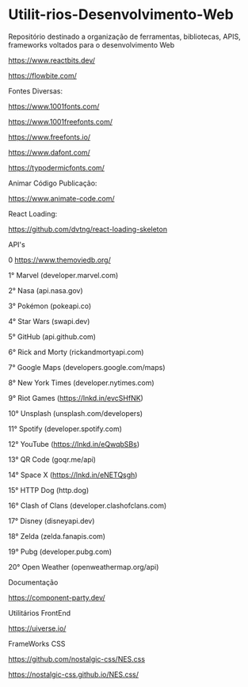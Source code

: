 # Utilit-rios-Desenvolvimento-Web
Repositório destinado a organização de ferramentas, bibliotecas, APIS, frameworks voltados para o desenvolvimento Web 


https://www.reactbits.dev/

https://flowbite.com/


Fontes Diversas: 

https://www.1001fonts.com/

https://www.1001freefonts.com/

https://www.freefonts.io/

https://www.dafont.com/

https://typodermicfonts.com/

Animar Código Publicação:

https://www.animate-code.com/

React Loading:

https://github.com/dvtng/react-loading-skeleton

API's

0 https://www.themoviedb.org/

1° Marvel (developer.marvel.com)

2° Nasa (api.nasa.gov)

3° Pokémon (pokeapi.co)

4° Star Wars (swapi.dev)

5° GitHub (api.github.com)

6° Rick and Morty (rickandmortyapi.com)

7° Google Maps (developers.google.com/maps)

8° New York Times (developer.nytimes.com)

9° Riot Games (https://lnkd.in/evcSHfNK)

10° Unsplash (unsplash.com/developers)

11° Spotify (developer.spotify.com)

12° YouTube (https://lnkd.in/eQwqbSBs)

13° QR Code (goqr.me/api)

14° Space X (https://lnkd.in/eNETQsgh)

15° HTTP Dog (http.dog)

16° Clash of Clans (developer.clashofclans.com)

17° Disney (disneyapi.dev)

18° Zelda (zelda.fanapis.com)

19° Pubg (developer.pubg.com)

20° Open Weather (openweathermap.org/api)

Documentação

https://component-party.dev/

Utilitários FrontEnd

https://uiverse.io/

FrameWorks CSS

https://github.com/nostalgic-css/NES.css

https://nostalgic-css.github.io/NES.css/
